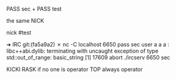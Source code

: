 PASS sec +  PASS test

the same NICK

nick #test





➜  IRC git:(fa5a9a2) ✗ nc -C localhost 6650
pass sec
user a a a :       
libc++abi.dylib: terminating with uncaught exception of type std::out_of_range: basic_string
[1]    17609 abort      ./ircserv 6650 sec


KICKI RASK  if no one is operator TOP always operator



